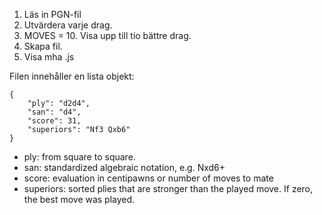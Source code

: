 
1. Läs in PGN-fil
2. Utvärdera varje drag.
3. MOVES = 10. Visa upp till tio bättre drag.
4. Skapa fil.
5. Visa mha .js

Filen innehåller en lista objekt:
```
{
	"ply": "d2d4", 
	"san": "d4", 
	"score": 31, 
	"superiors": "Nf3 Qxb6"
}
```
* ply: from square to square.
* san: standardized algebraic notation, e.g. Nxd6+
* score: evaluation in centipawns or number of moves to mate
* superiors: sorted plies that are stronger than the played move. If zero, the best move was played.
